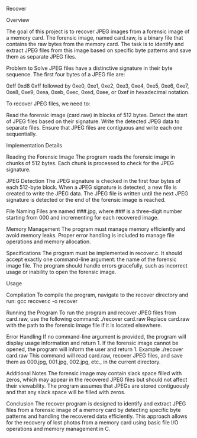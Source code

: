 Recover

Overview

The goal of this project is to recover JPEG images from a forensic image of a memory card. The forensic image, named card.raw, is a binary file that contains the raw bytes from the memory card. The task is to identify and extract JPEG files from this image based on specific byte patterns and save them as separate JPEG files.

Problem to Solve
JPEG files have a distinctive signature in their byte sequence. The first four bytes of a JPEG file are:

0xff 0xd8 0xff followed by
0xe0, 0xe1, 0xe2, 0xe3, 0xe4, 0xe5, 0xe6, 0xe7, 0xe8, 0xe9, 0xea, 0xeb, 0xec, 0xed, 0xee, or 0xef in hexadecimal notation.

To recover JPEG files, we need to:

Read the forensic image (card.raw) in blocks of 512 bytes.
Detect the start of JPEG files based on their signature.
Write the detected JPEG data to separate files.
Ensure that JPEG files are contiguous and write each one sequentially.

Implementation Details

Reading the Forensic Image
The program reads the forensic image in chunks of 512 bytes.
Each chunk is processed to check for the JPEG signature.

JPEG Detection
The JPEG signature is checked in the first four bytes of each 512-byte block.
When a JPEG signature is detected, a new file is created to write the JPEG data.
The JPEG file is written until the next JPEG signature is detected or the end of the forensic image is reached.

File Naming
Files are named ###.jpg, where ### is a three-digit number starting from 000 and incrementing for each recovered image.

Memory Management
The program must manage memory efficiently and avoid memory leaks.
Proper error handling is included to manage file operations and memory allocation.

Specifications
The program must be implemented in recover.c.
It should accept exactly one command-line argument: the name of the forensic image file.
The program should handle errors gracefully, such as incorrect usage or inability to open the forensic image.

Usage

Compilation
To compile the program, navigate to the recover directory and run:
gcc  recover.c -o recover

Running the Program
To run the program and recover JPEG files from card.raw, use the following command:
./recover card.raw
Replace card.raw with the path to the forensic image file if it is located elsewhere.

Error Handling
If no command-line argument is provided, the program will display usage information and return 1.
If the forensic image cannot be opened, the program will inform the user and return 1.
Example
./recover card.raw
This command will read card.raw, recover JPEG files, and save them as 000.jpg, 001.jpg, 002.jpg, etc., in the current directory.

Additional Notes
The forensic image may contain slack space filled with zeros, which may appear in the recovered JPEG files but should not affect their viewability.
The program assumes that JPEGs are stored contiguously and that any slack space will be filled with zeros.

Conclusion
The recover program is designed to identify and extract JPEG files from a forensic image of a memory card by detecting specific byte patterns and handling the recovered data efficiently. This approach allows for the recovery of lost photos from a memory card using basic file I/O operations and memory management in C.

